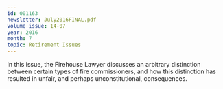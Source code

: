 ```yaml
---
id: 001163
newsletter: July2016FINAL.pdf
volume_issue: 14-07
year: 2016
month: 7
topic: Retirement Issues
---
```


In this issue, the Firehouse Lawyer discusses an arbitrary distinction between certain types of fire commissioners, and how this distinction has resulted in unfair, and perhaps unconstitutional, consequences.